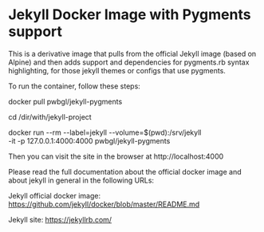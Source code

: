 # Jekyll Docker Image with Pygments support

This is a derivative image that pulls from the official Jekyll image (based on Alpine) and then adds support and dependencies for pygments.rb syntax highlighting, for those jekyll themes or configs that use pygments.


To run the container, follow these steps:

docker pull pwbgl/jekyll-pygments

cd  /dir/with/jekyll-project

docker run --rm --label=jekyll --volume=$(pwd):/srv/jekyll \
  -it -p 127.0.0.1:4000:4000 pwbgl/jekyll-pygments

Then you can visit the site in the browser at  http://localhost:4000


Please read the full documentation about the official docker image and about jekyll in general in the following URLs:

Jekyll official docker image: https://github.com/jekyll/docker/blob/master/README.md

Jekyll site: https://jekyllrb.com/
